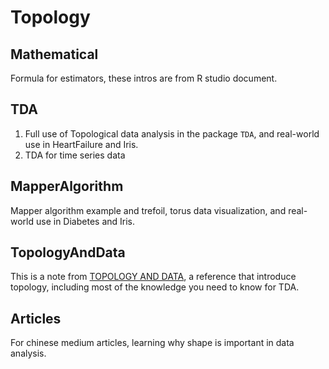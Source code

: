 # Topology

## Mathematical
Formula for estimators, these intros are from R studio document.

## TDA
1. Full use of Topological data analysis in the package `TDA`, and real-world use in HeartFailure and Iris.
2. TDA for time series data

## MapperAlgorithm
Mapper algorithm example and trefoil, torus data visualization, and real-world use in Diabetes and Iris.

## TopologyAndData
This is a note from [TOPOLOGY AND DATA](https://www.ams.org/journals/bull/2009-46-02/S0273-0979-09-01249-X/S0273-0979-09-01249-X.pdf), a reference that introduce topology, including most of the knowledge you need to know for TDA.

## Articles
For chinese medium articles, learning why shape is important in data analysis.